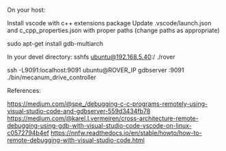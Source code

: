 On your host:

Install vscode with c++ extensions package
Update .vscode/launch.json and c_cpp_properties.json with proper paths (change paths as appropriate)

sudo apt-get install gdb-multiarch

In your devel directory:
  sshfs ubuntu@192.168.5.40:/ ./rover

ssh -L9091:localhost:9091 ubuntu@ROVER_IP
gdbserver :9091 ./bin/mecanum_drive_controller

References:

https://medium.com/@spe_/debugging-c-c-programs-remotely-using-visual-studio-code-and-gdbserver-559d3434fb78
https://medium.com/@karel.l.vermeiren/cross-architecture-remote-debugging-using-gdb-with-visual-studio-code-vscode-on-linux-c0572794b4ef
https://nnfw.readthedocs.io/en/stable/howto/how-to-remote-debugging-with-visual-studio-code.html
